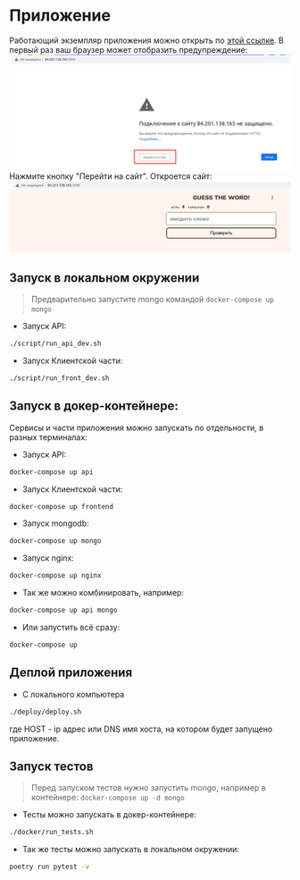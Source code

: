 # Приложение
Работающий экземпляр приложения можно открыть по [этой ссылке](http://158.160.24.191:3000).
В первый раз ваш браузер может отобразить предупреждение:
![http warning message](./docs/images/2023-01-15_01-18.png)
Нажмите кнопку "Перейти на сайт". Откроется сайт:
![site screenshot](./docs/images/2023-01-15_01-21.png)

## Запуск в локальном окружении
> Предварительно запустите mongo командой `docker-compose up mongo`

* Запуск API:
```bash
./script/run_api_dev.sh
```

* Запуск Клиентской части:
```bash
./script/run_front_dev.sh
```

## Запуск в докер-контейнере:

Сервисы и части приложения можно запускать по отдельности, в разных терминалах:


* Запуск API:
```bash
docker-compose up api
```

* Запуск Клиентской части:
```bash
docker-compose up frontend
```

* Запуск mongodb:
```bash
docker-compose up mongo
```

* Запуск nginx:
```bash
docker-compose up nginx
```

* Так же можно комбинировать, например:
```bash
docker-compose up api mongo
```

* Или запустить всё сразу:
```bash
docker-compose up
```

## Деплой приложения

* С локального компьютера
```bash
./deploy/deploy.sh
```
где HOST - ip адрес или DNS имя хоста, на котором будет запущено приложение.

## Запуск тестов

> Перед запуском тестов нужно запустить mongo, например в контейнере: `docker-compose up -d mongo`

* Тесты можно запускать в докер-контейнере:
```bash
./docker/run_tests.sh
```

* Так же тесты можно запускать в локальном окружении:
```bash
poetry run pytest -v
```
